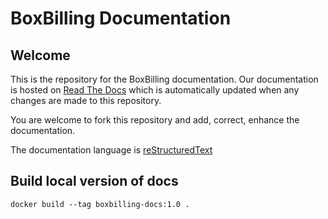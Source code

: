 # BoxBilling Documentation

## Welcome

This is the repository for the BoxBilling documentation. Our documentation is
hosted on [Read The Docs](https://readthedocs.org) which is automatically
updated when any changes are made to this repository.

You are welcome to fork this repository and add, correct, enhance the documentation.

The documentation language is [reStructuredText](https://www.sphinx-doc.org/en/master/usage/restructuredtext/index.html)

## Build local version of docs

    docker build --tag boxbilling-docs:1.0 .
